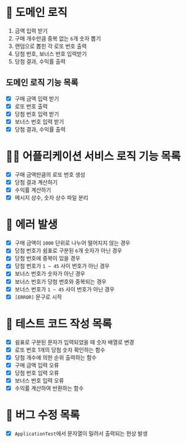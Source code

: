 # 🚀 도메인 로직

1. 금액 입력 받기
2. 구매 개수만큼 중복 없는 `6`개 숫자 뽑기
3. 랜덤으로 뽑힌 각 로또 번호 출력
4. 당첨 번호, 보너스 번호 입력받기
5. 당첨 결과, 수익률 출력

## 도메인 로직 기능 목록

- [x] 구매 금액 입력 받기
- [x] 로또 번호 출력
- [x] 당첨 번호 입력 받기
- [x] 보너스 번호 입력 받기
- [x] 당첨 결과, 수익률 출력

# 🧑‍💻 어플리케이션 서비스 로직 기능 목록

- [x] 구매 금액만큼의 로또 번호 생성
- [x] 당첨 결과 계산하기
- [x] 수익률 계산하기
- [x] 메시지 상수, 숫자 상수 파일 분리

# 🚫 에러 발생

- [x] 구매 금액이 `1000` 단위로 나누어 떨어지지 않는 경우
- [x] 당첨 번호가 쉼표로 구분된 `6`개 숫자가 아닌 경우
- [x] 당첨 번호에 중복이 있을 경우
- [x] 당첨 번호가 `1 ~ 45` 사이 번호가 아닌 경우
- [x] 보너스 번호가 숫자가 아닌 경우
- [x] 보너스 번호가 당첨 번호와 중복되는 경우
- [x] 보너스 번호가 `1 ~ 45` 사이 번호가 아닌 경우
- [x] `[ERROR]` 문구로 시작

# 🔖 테스트 코드 작성 목록

- [x] 쉼표로 구분된 문자가 입력되었을 때 숫자 배열로 변경
- [x] 로또 번호 1개의 당첨 숫자 확인하는 함수
- [x] 당첨 개수에 의한 순위 출력하는 함수
- [x] 구매 금액 입력 오류
- [x] 당첨 번호 입력 오류
- [x] 보너스 번호 입력 오류
- [x] 수익률 계산하여 반환하는 함수

# 🐞 버그 수정 목록

- [x] `ApplicationTest`에서 문자열이 밀려서 출력되는 현상 발생
